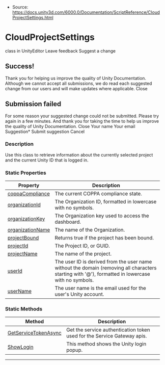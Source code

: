 * Source: https://docs.unity3d.com/6000.0/Documentation/ScriptReference/CloudProjectSettings.html

# CloudProjectSettings
class in UnityEditor
Leave feedback
Suggest a change
## Success!
Thank you for helping us improve the quality of Unity Documentation. Although we cannot accept all submissions, we do read each suggested change from our users and will make updates where applicable.
Close
## Submission failed
For some reason your suggested change could not be submitted. Please <a>try again</a> in a few minutes. And thank you for taking the time to help us improve the quality of Unity Documentation.
Close
Your name Your email Suggestion* Submit suggestion
Cancel
### Description
Use this class to retrieve information about the currently selected project and the current Unity ID that is logged in.
### Static Properties
Property | Description  
---|---  
[coppaCompliance](https://docs.unity3d.com/6000.0/Documentation/ScriptReference/CloudProjectSettings-coppaCompliance.html) | The current COPPA compliance state.  
[organizationId](https://docs.unity3d.com/6000.0/Documentation/ScriptReference/CloudProjectSettings-organizationId.html) | The Organization ID, formatted in lowercase with no symbols.  
[organizationKey](https://docs.unity3d.com/6000.0/Documentation/ScriptReference/CloudProjectSettings-organizationKey.html) | The Organization key used to access the dashboard.  
[organizationName](https://docs.unity3d.com/6000.0/Documentation/ScriptReference/CloudProjectSettings-organizationName.html) | The name of the Organization.  
[projectBound](https://docs.unity3d.com/6000.0/Documentation/ScriptReference/CloudProjectSettings-projectBound.html) | Returns true if the project has been bound.  
[projectId](https://docs.unity3d.com/6000.0/Documentation/ScriptReference/CloudProjectSettings-projectId.html) | The Project ID, or GUID.  
[projectName](https://docs.unity3d.com/6000.0/Documentation/ScriptReference/CloudProjectSettings-projectName.html) | The name of the project.  
[userId](https://docs.unity3d.com/6000.0/Documentation/ScriptReference/CloudProjectSettings-userId.html) | The user ID is derived from the user name without the domain (removing all characters starting with '@'), formatted in lowercase with no symbols.  
[userName](https://docs.unity3d.com/6000.0/Documentation/ScriptReference/CloudProjectSettings-userName.html) | The user name is the email used for the user's Unity account.  
### Static Methods
Method | Description  
---|---  
[GetServiceTokenAsync](https://docs.unity3d.com/6000.0/Documentation/ScriptReference/CloudProjectSettings.GetServiceTokenAsync.html) | Get the service authentication token used for the Service Gateway apis.  
[ShowLogin](https://docs.unity3d.com/6000.0/Documentation/ScriptReference/CloudProjectSettings.ShowLogin.html) | This method shows the Unity login popup.  
* * *
